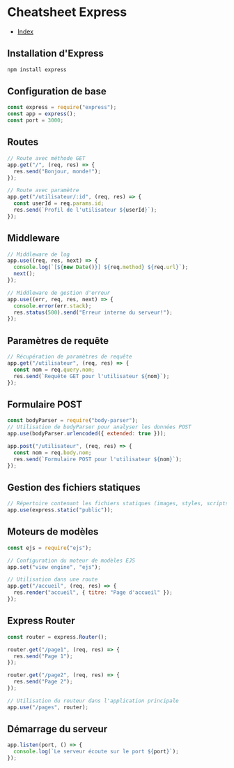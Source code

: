 # Cheatsheet Express

- [Index](/Readme.md)

## Installation d'Express

```bash
npm install express
```

## Configuration de base

```js
const express = require("express");
const app = express();
const port = 3000;
```

## Routes

```js
// Route avec méthode GET
app.get("/", (req, res) => {
  res.send("Bonjour, monde!");
});
```

```js
// Route avec paramètre
app.get("/utilisateur/:id", (req, res) => {
  const userId = req.params.id;
  res.send(`Profil de l'utilisateur ${userId}`);
});
```

## Middleware

```js
// Middleware de log
app.use((req, res, next) => {
  console.log(`[${new Date()}] ${req.method} ${req.url}`);
  next();
});
```

```js
// Middleware de gestion d'erreur
app.use((err, req, res, next) => {
  console.error(err.stack);
  res.status(500).send("Erreur interne du serveur!");
});
```

## Paramètres de requête

```js
// Récupération de paramètres de requête
app.get("/utilisateur", (req, res) => {
  const nom = req.query.nom;
  res.send(`Requête GET pour l'utilisateur ${nom}`);
});
```

## Formulaire POST

```js
const bodyParser = require("body-parser");
// Utilisation de bodyParser pour analyser les données POST
app.use(bodyParser.urlencoded({ extended: true }));

app.post("/utilisateur", (req, res) => {
  const nom = req.body.nom;
  res.send(`Formulaire POST pour l'utilisateur ${nom}`);
});
```

## Gestion des fichiers statiques

```js
// Répertoire contenant les fichiers statiques (images, styles, scripts, etc.)
app.use(express.static("public"));
```

## Moteurs de modèles

```js
const ejs = require("ejs");

// Configuration du moteur de modèles EJS
app.set("view engine", "ejs");

// Utilisation dans une route
app.get("/accueil", (req, res) => {
  res.render("accueil", { titre: "Page d'accueil" });
});
```

## Express Router

```js
const router = express.Router();

router.get("/page1", (req, res) => {
  res.send("Page 1");
});

router.get("/page2", (req, res) => {
  res.send("Page 2");
});

// Utilisation du routeur dans l'application principale
app.use("/pages", router);
```

## Démarrage du serveur

```js
app.listen(port, () => {
  console.log(`Le serveur écoute sur le port ${port}`);
});
```
